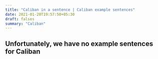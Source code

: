 ```yaml
---
title: "Caliban in a sentence | Caliban example sentences"
date: 2021-01-20T19:57:50+05:30
draft: falses
summary: "Caliban"
---
```

## Unfortunately, we have no example sentences for Caliban                 

